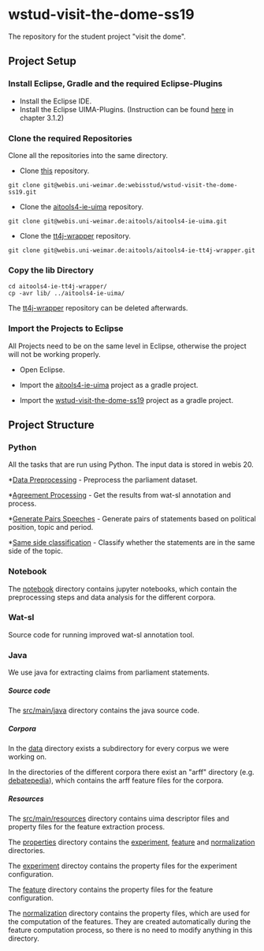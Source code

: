 # wstud-visit-the-dome-ss19

The repository for the student project "visit the dome".

## Project Setup

### Install Eclipse, Gradle and the required Eclipse-Plugins

* Install the Eclipse IDE.
* Install the Eclipse UIMA-Plugins. (Instruction can be found [here](https://git.webis.de/webisstud/wstud-visit-the-dome-ss19/blob/master/documentation/overview_and_setup.pdf) in chapter 3.1.2)

### Clone the required Repositories

Clone all the repositories into the same directory.

* Clone [this](https://git.webis.de/webisstud/wstud-visit-the-dome-ss19) repository.
```
git clone git@webis.uni-weimar.de:webisstud/wstud-visit-the-dome-ss19.git
```

* Clone the [aitools4-ie-uima](https://git.webis.de/aitools/aitools4-ie-uima) repository.
```
git clone git@webis.uni-weimar.de:aitools/aitools4-ie-uima.git
```

* Clone the [tt4j-wrapper](https://git.webis.de/aitools/aitools4-ie-tt4j-wrapper) repository.
```
git clone git@webis.uni-weimar.de:aitools/aitools4-ie-tt4j-wrapper.git
```

### Copy the lib Directory

```
cd aitools4-ie-tt4j-wrapper/
cp -avr lib/ ../aitools4-ie-uima/

```
The [tt4j-wrapper](https://git.webis.de/aitools/aitools4-ie-tt4j-wrapper) repository can be deleted afterwards.


### Import the Projects to Eclipse

All Projects need to be on the same level in Eclipse, otherwise the project will not be working properly.

* Open Eclipse.

* Import the [aitools4-ie-uima](https://git.webis.de/aitools/aitools4-ie-uima) project as a gradle project.

* Import the [wstud-visit-the-dome-ss19](https://git.webis.de/webisstud/wstud-visit-the-dome-ss19) project as a gradle project.


## Project Structure

### Python

All the tasks that are run using Python. The input data is stored in webis 20.

*[Data Preprocessing](https://git.webis.de/webisstud/wstud-visit-the-dome-ss19/tree/master/python/data-processing-python) - Preprocess the parliament dataset.

*[Agreement Processing](https://git.webis.de/webisstud/wstud-visit-the-dome-ss19/tree/master/python/agreement-processing) - Get the results from wat-sl annotation and process.

*[Generate Pairs  Speeches](https://git.webis.de/webisstud/wstud-visit-the-dome-ss19/tree/master/python/generate-pairs-speeches) - Generate pairs of statements based on political position, topic and period.

*[Same side classification](https://git.webis.de/webisstud/wstud-visit-the-dome-ss19/tree/master/python/same-side-classification) - Classify whether the statements are in the same side of the topic.

### Notebook

The [notebook](https://git.webis.de/webisstud/wstud-visit-the-dome-ss19/tree/master/notebooks) directory contains jupyter notebooks, which contain the preprocessing steps and data analysis for the different corpora.

### Wat-sl
Source code for running improved wat-sl annotation tool.

### Java
We use java for extracting claims from parliament statements.
##### Source code

The [src/main/java](https://git.webis.de/webisstud/wstud-visit-the-dome-ss19/tree/master/src/main/java) directory contains the java source code.

##### Corpora

In the [data](https://git.webis.de/webisstud/wstud-visit-the-dome-ss19/tree/master/data) directory exists a subdirectory for every corpus we were working on.

In the directories of the different corpora there exist an "arff" directory (e.g. [debatepedia](https://git.webis.de/webisstud/wstud-visit-the-dome-ss19/tree/master/data/debatepedia/arff)), which contains the arff feature files for the corpora.

##### Resources

The [src/main/resources](https://git.webis.de/webisstud/wstud-visit-the-dome-ss19/tree/master/src/main/resources) directory contains uima descriptor files and property files for the feature extraction process.

The [properties](https://git.webis.de/webisstud/wstud-visit-the-dome-ss19/tree/master/src/main/resources/properties) directory contains the [experiment](https://git.webis.de/webisstud/wstud-visit-the-dome-ss19/tree/master/src/main/resources/properties/experiment), [feature](https://git.webis.de/webisstud/wstud-visit-the-dome-ss19/tree/master/src/main/resources/properties/feature) and [normalization](https://git.webis.de/webisstud/wstud-visit-the-dome-ss19/tree/master/src/main/resources/properties/normalization) directories.

The [experiment](https://git.webis.de/webisstud/wstud-visit-the-dome-ss19/tree/master/src/main/resources/properties/experiment) directoy contains the property files for the experiment configuration.

The [feature](https://git.webis.de/webisstud/wstud-visit-the-dome-ss19/tree/master/src/main/resources/properties/feature) directory contains the property files for the feature configuration.

The [normalization](https://git.webis.de/webisstud/wstud-visit-the-dome-ss19/tree/master/src/main/resources/properties/normalization) directory contains the property files, which are used for the computation of the features. They are created automatically during the feature computation process, so there is no need to modify anything in this directory.
